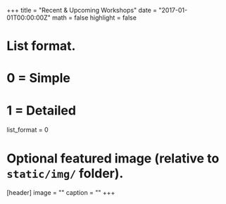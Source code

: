+++
title = "Recent & Upcoming Workshops"
date = "2017-01-01T00:00:00Z"
math = false
highlight = false
 
# List format.
#   0 = Simple
#   1 = Detailed
list_format = 0

# Optional featured image (relative to `static/img/` folder).
[header]
image = ""
caption = ""
+++
<br>
